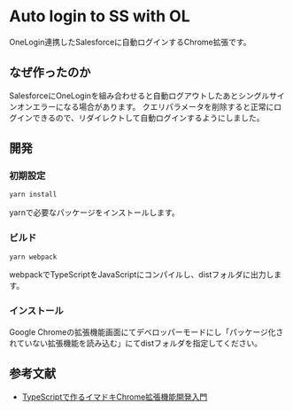 # Auto login to SS with OL

OneLogin連携したSalesforceに自動ログインするChrome拡張です。

## なぜ作ったのか

SalesforceにOneLoginを組み合わせると自動ログアウトしたあとシングルサインオンエラーになる場合があります。
クエリパラメータを削除すると正常にログインできるので、リダイレクトして自動ログインするようにしました。

## 開発

### 初期設定

```bash
yarn install
```

yarnで必要なパッケージをインストールします。

### ビルド

```bash
yarn webpack
```

webpackでTypeScriptをJavaScriptにコンパイルし、distフォルダに出力します。

### インストール

Google Chromeの拡張機能画面にてデベロッパーモードにし「パッケージ化されていない拡張機能を読み込む」にてdistフォルダを指定してください。

## 参考文献

- [TypeScriptで作るイマドキChrome拡張機能開発入門](https://qiita.com/markey/items/ea9ed18a1a243b39e06e)
